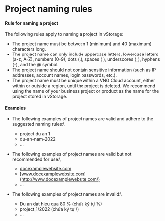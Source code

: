 # Project naming rules

#### Rule for naming a project <a href="#projectnamingrules-rulefornamingaproject" id="projectnamingrules-rulefornamingaproject"></a>

The following rules apply to naming a project in vStorage:

* The project name must be between 1 (minimum) and 40 (maximum) characters long.
* The project name can only include uppercase letters, lowercase letters (a-z, A-Z), numbers (0-9), dots (.), spaces ( ), underscores (\_), hyphens (-), and the @ symbol.
* The project name should not contain sensitive information (such as IP addresses, account names, login passwords, etc.).
* The project name must be unique within a VNG Cloud account, either within or outside a region, until the project is deleted. We recommend using the name of your business project or product as the name for the project stored in vStorage.

#### Examples <a href="#projectnamingrules-examples" id="projectnamingrules-examples"></a>

* The following examples of project names are valid and adhere to the suggested naming rules:\

  * project du an 1
  * du-an-nam-2022
  * ...
* The following examples of project names are valid but not recommended for use:\

  * [docexamplewebsite.com](http://docexamplewebsite.com/)
  * [www.docexamplewebsite.com](http://www.docexamplewebsite.com/)
  * ...
* The following examples of project names are invalid:\

  * Du an dat hieu qua 80 % (chứa ký tự %)
  * project\_1/2022 (chứa ký tự /)
  * ...

